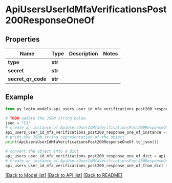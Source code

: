 # ApiUsersUserIdMfaVerificationsPost200ResponseOneOf


## Properties

Name | Type | Description | Notes
------------ | ------------- | ------------- | -------------
**type** | **str** |  | 
**secret** | **str** |  | 
**secret_qr_code** | **str** |  | 

## Example

```python
from py_logto.models.api_users_user_id_mfa_verifications_post200_response_one_of import ApiUsersUserIdMfaVerificationsPost200ResponseOneOf

# TODO update the JSON string below
json = "{}"
# create an instance of ApiUsersUserIdMfaVerificationsPost200ResponseOneOf from a JSON string
api_users_user_id_mfa_verifications_post200_response_one_of_instance = ApiUsersUserIdMfaVerificationsPost200ResponseOneOf.from_json(json)
# print the JSON string representation of the object
print(ApiUsersUserIdMfaVerificationsPost200ResponseOneOf.to_json())

# convert the object into a dict
api_users_user_id_mfa_verifications_post200_response_one_of_dict = api_users_user_id_mfa_verifications_post200_response_one_of_instance.to_dict()
# create an instance of ApiUsersUserIdMfaVerificationsPost200ResponseOneOf from a dict
api_users_user_id_mfa_verifications_post200_response_one_of_from_dict = ApiUsersUserIdMfaVerificationsPost200ResponseOneOf.from_dict(api_users_user_id_mfa_verifications_post200_response_one_of_dict)
```
[[Back to Model list]](../README.md#documentation-for-models) [[Back to API list]](../README.md#documentation-for-api-endpoints) [[Back to README]](../README.md)


